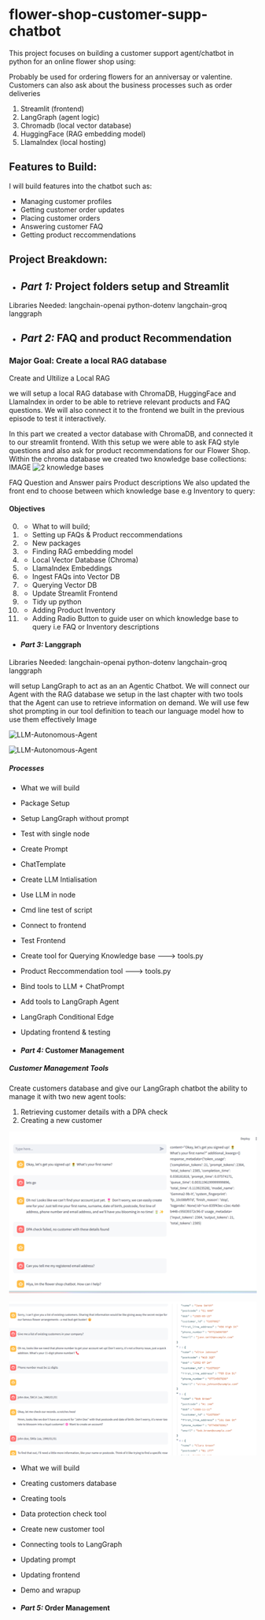 # flower-shop-customer-supp-chatbot

This project focuses on building a customer support agent/chatbot in python for an online flower shop using:

Probably be used for ordering flowers for an anniversay or valentine. Customers can also ask about the business processes such as order deliveries

1. Streamlit (frontend)
2. LangGraph (agent logic)
3. Chromadb (local vector database)
4. HuggingFace (RAG embedding model)
5. LlamaIndex  (local hosting)


## Features to Build:
I will build features into the chatbot such as:
- Managing customer profiles
- Getting customer order updates
- Placing customer orders
- Answering customer FAQ
- Getting product reccommendations

## Project Breakdown:
- ## *Part 1:* Project folders setup and Streamlit
Libraries Needed:
langchain-openai
python-dotenv
langchain-groq
langgraph

- ## *Part 2:*	FAQ and product Recommendation

### Major Goal: Create a local RAG database
Create and Ultilize a Local RAG 
 
 we will setup a local RAG database with ChromaDB, HuggingFace and LlamaIndex in order to be able to retrieve relevant products and FAQ questions. We will also connect it to the frontend we built in the previous episode to test it interactively.

 In this part we created a vector database with ChromaDB, and connected it to our streamlit frontend. With this setup we were able to ask FAQ style questions and also ask for product recommendations for our Flower Shop. Within the chroma database we created two knowledge base collections:
 IMAGE
 ![2 knowledge bases](<flower-bot-without agent.png>)

FAQ Question and Answer pairs
Product descriptions
We also updated the front end to choose between which knowledge base e.g Inventory to query:

 #### Objectives
0. - What to will build;
1. - Setting up FAQs & Product reccommendations
3. - New packages
4. - Finding RAG embedding model 
5. - Local Vector Database (Chroma)  
6. - LlamaIndex Embeddings
7. - Ingest FAQs into Vector DB
8. - Querying Vector DB
9. - Update Streamlit Frontend
10. - Tidy up python 
11. - Adding Product Inventory
12. - Adding Radio Button to guide user on which knowledge base to query i.e FAQ or Inventory descriptions


- #### *Part 3:* Langgraph
Libraries Needed:
langchain-openai
python-dotenv
langchain-groq
langgraph

will setup LangGraph to act as an an Agentic Chatbot. We will connect our Agent with the RAG database we setup in the last chapter with two tools that the Agent can use to retrieve information on demand. We will use few shot prompting in our tool definition to teach our language model how to use them effectively
Image 

![LLM-Autonomous-Agent](mum's-birthday-01.png)

![LLM-Autonomous-Agent](mum's-birthday-02.png)


##### Processes
- What we will build
- Package Setup
- Setup LangGraph without prompt
- Test with single node
- Create Prompt
- ChatTemplate
- Create LLM Intialisation
- Use LLM in node
- Cmd line test of script
- Connect to frontend
- Test Frontend
- Create tool for Querying Knowledge base ---> tools.py 
- Product Reccommendation tool ---> tools.py 
- Bind tools to LLM + ChatPrompt
- Add tools to LangGraph Agent
- LangGraph Conditional Edge
- Updating frontend & testing



- #### *Part 4:* Customer Management
 ##### Customer Management Tools

Create customers database and give our LangGraph chatbot the ability to manage it with two new agent tools:

1. Retrieving customer details with a DPA check
2. Creating a new customer

![Customer-management](customer-email-account.png)

![Validate-Customer-Details](customer-veri-with-phoneNo.png)

 - What we will build
 -  Creating customers database
 - Creating tools
 - Data protection check tool
 - Create new customer tool
 - Connecting tools to LangGraph
 - Updating prompt 
 - Updating frontend
 - Demo and wrapup

- #### *Part 5:* Order Management